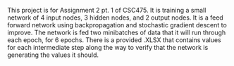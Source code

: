 This project is for Assignment 2 pt. 1 of CSC475. It is training a small network of 4 input nodes, 3 hidden nodes, and 2 output nodes. It is a feed forward network using backpropagation and stochastic gradient descent to improve.
The network is fed two minibatches of data that it will run through each epoch, for 6 epochs. There is a provided .XLSX that contains values for each intermediate step along the way to verify that the network is generating the values it should. 
